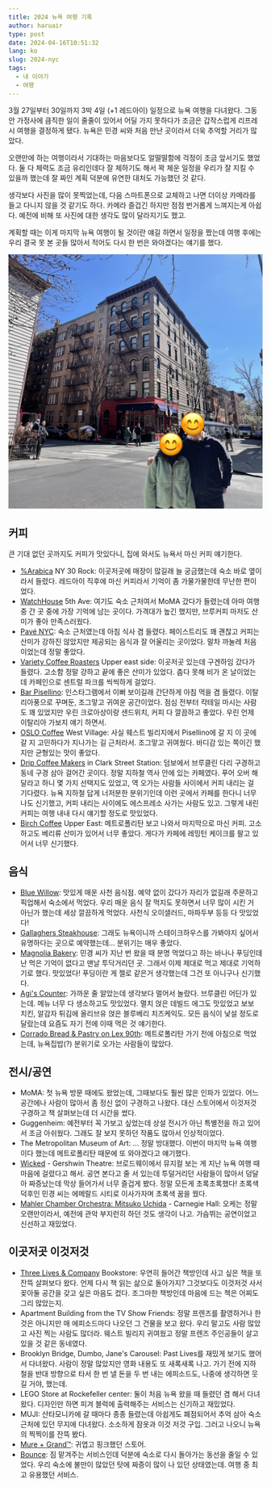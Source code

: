 ```yaml
---
title: 2024 뉴욕 여행 기록
author: haruair
type: post
date: 2024-04-16T10:51:32
lang: ko
slug: 2024-nyc
tags:
  - 내 이야기
  - 여행 
---
```


3월 27일부터 30일까지 3박 4일 (+1 레드아이) 일정으로 뉴욕 여행을 다녀왔다.
그동안 가정사에 큼직한 일이 줄줄이 있어서 어딜 가지 못하다가 조금은 갑작스럽게
리프레시 여행을 결정하게 됐다. 뉴욕은 민경 씨와 처음 만난 곳이라서 더욱 추억할
거리가 많았다.

오랜만에 하는 여행이라서 기대하는 마음보다도 얼떨떨함에 걱정이 조금 앞서기도
했었다. 둘 다 체력도 조금 유리인데다 잘 체하기도 해서 꽉 체운 일정을 우리가 잘
지킬 수 있을까 했는데 잘 짜인 계획 덕분에 유연한 대처도 가능했던 것 같다.

생각보다 사진을 많이 못찍었는데, 다음 스마트폰으로 교체하고 나면 더이상 카메라를
들고 다니지 않을 것 같기도 하다. 카메라 즐겁긴 하지만 점점 번거롭게 느껴지는게
아쉽다. 예전에 비해 또 사진에 대한 생각도 많이 달라지기도 했고.

계획할 때는 이게 마지막 뉴욕 여행이 될 것이란 얘길 하면서 일정을 짰는데 여행
후에는 우리 결국 못 본 곳들 많아서 적어도 다시 한 번은 와야겠다는 얘기를 했다.

![Apartment Building from the TV Show Friends](./friends.webp)

## 커피

큰 기대 없던 곳까지도 커피가 맛있다니, 집에 와서도 뉴욕서 마신 커피 얘기한다.

- [%Arabica][3] NY 30 Rock: 이곳저곳에 매장이 많길래 늘 궁금했는데 숙소 바로
  옆이라서 들렸다. 레드아이 직후에 마신 커피라서 기억이 좀 가물가물한데
  무난한 편이었다.
- [WatchHouse][4] 5th Ave: 여기도 숙소 근처여서 MoMA 갔다가 들렸는데 아마 여행
  중 간 곳 중에 가장 기억에 남는 곳이다. 가격대가 높긴 했지만, 브루커피 마저도
  산미가 좋아 만족스러웠다.
- [Pavé NYC][5]: 숙소 근처였는데 아침 식사 겸 들렸다. 페이스트리도 꽤 괜찮고
  커피는 산미가 강하진 않았지만 제공되는 음식과 잘 어울리는 곳이었다. 말차
  까눌레 처음이었는데 정말 좋았다.
- [Variety Coffee Roasters][6] Upper east side: 이곳저곳 있는데 구겐하임 갔다가
  들렸다. 고소함 정말 강하고 끝에 좋은 산미가 있었다. 춥다 못해 비가 온
  날이었는데 카페인으로 센트럴 파크를 씩씩하게 걸었다.
- [Bar Pisellino][7]: 인스타그램에서 이뻐 보이길래 간단하게 아침 먹을 겸 들렸다.
  이탈리아풍으로 꾸며둔, 조그맣고 귀여운 공간이었다. 점심 전부터 칵테일 마시는
  사람도 꽤 있었지만 우린 크로아상이랑 샌드위치, 커피 다 깔끔하고 좋았다. 우린
  언제 이탈리아 가보지 얘기 하면서.
- [OSLO Coffee][8] West Village: 사실 웨스트 빌리지에서 Pisellino에 갈 지 이
  곳에 갈 지 고민하다가 지나가는 길 근처라서. 조그맣고 귀여웠다. 바디감 있는
  쪽이긴 했지만 균형있는 맛이 좋았다.
- [Drip Coffee Makers][9] in Clark Street Station: 덤보에서 브루클린 다리
  구경하고 동네 구경 삼아 걸어간 곳이다. 정말 지하철 역사 안에 있는 카페였다.
  푸어 오버 해달라고 하니 몇 가지 선택지도 있었고, 역 오가는 사람들 사이에서
  커피 내리는 걸 기다렸다. 뉴욕 지하철 답게 너저분한 분위기인데 이런 곳에서
  카페를 한다니 너무나도 신기했고, 커피 내리는 사이에도 에스프레소 사가는 사람도
  있고. 그렇게 내린 커피는 여행 내내 다시 얘기할 정도로 맛있었다.
- [Birch Coffee][10] Upper East: 메트로폴리탄 보고 나와서 마지막으로 마신 커피.
  고소하고도 베리류 산미가 있어서 너무 좋았다. 게다가 카페에 레밍턴 케이크를
  팔고 있어서 너무 신기했다.

## 음식

- [Blue Willow][11]: 맛있게 매운 사천 음식점. 예약 없이 갔다가 자리가 없길래
  주문하고 픽업해서 숙소에서 먹었다. 우리 매운 음식 잘 먹지도 못하면서 너무 많이
  시킨 거 아닌가 했는데 세상 깔끔하게 먹었다. 사천식 오이샐러드, 마파두부 등등 다
  맛있었다!
- [Gallaghers Steakhouse][12]: 그래도 뉴욕이니까 스테이크하우스를 가봐야지
  싶어서 유명하다는 곳으로 예약했는데... 분위기는 매우 좋았다.
- [Magnolia Bakery][13]: 민경 씨가 지난 번 왔을 때 분명 먹었다고 하는 바나나
  푸딩인데 난 먹은 기억이 없다고 맨날 투닥거리던 곳. 그래서 이제 제대로 먹고
  제대로 기억하기로 했다. 맛있었다! 푸딩이란 게 젤로 같은거 생각했는데 그건 또
  아니구나 신기했다.
- [Agi's Counter][14]: 가까운 줄 알았는데 생각보다 멀어서 놀랐다. 브루클린
  어딘가 있는데. 메뉴 너무 다 생소하고도 맛있었다. 멸치 얹은 데빌드 에그도
  맛있었고 보보 치킨, 알감자 튀김에 올리브유 얹은 블루베리 치즈케익도. 모든
  음식이 낯설 정도로 달랐는데 요즘도 자기 전에 이때 먹은 것 얘기한다.
- [Corrado Bread & Pastry on Lex 90th][15]: 메트로폴리탄 가기 전에 아침으로
  먹었는데, 뉴욕집밥(?) 분위기로 오가는 사람들이 많았다.

## 전시/공연

- MoMA: 첫 뉴욕 방문 때에도 왔었는데, 그때보다도 훨씬 많은 인파가 있었다. 어느
  공간에나 사람이 많아서 좀 정신 없이 구경하고 나왔다. 대신 스토어에서 이것저것
  구경하고 책 살펴보는데 더 시간을 썼다.
- Guggenheim: 예전부터 꼭 가보고 싶었는데 상설 전시가 아닌 특별전을 하고 있어서
  조금 아쉬웠다. 그래도 잘 보지 못하던 작품도 많아서 인상적이었다.
- The Metropolitan Museum of Art: ... 정말 방대했다. 이번이 마지막 뉴욕 여행이다
  했는데 메트로폴리탄 때문에 또 와야겠다고 얘기했다.
- [Wicked][1] - Gershwin Theatre: 브로드웨이에서 뮤지컬 보는 게 지난 뉴욕 여행
  때 마음에 걸렸다고 해서. 공연 본다고 줄 서 있는데 투덜거리던 사람들이 많아서
  덩달아 짜증났는데 막상 들어가서 너무 즐겁게 봤다. 정말 모든게 초록초록했다!
  초록색 덕후인 민경 씨는 에메랄드 시티로 이사가자며 초록색 꿈을 꿨다.
- [Mahler Chamber Orchestra: Mitsuko Uchida][2] - Carnegie Hall: 오케는 정말
  오랜만이라서, 예전에 관악 부지런히 하던 것도 생각이 나고.  가슴뛰는 공연이었고
  신선하고 재밌었다.

## 이곳저곳 이것저것

- [Three Lives & Company][17] Bookstore: 우연히 들어간 책방인데 사고 싶은 책을
  또 잔뜩 살펴보다 왔다. 언제 다시 책 읽는 삶으로 돌아가지? 그것보다도 이것저것
  사서 꽂아둘 공간을 갖고 싶은 마음도 컸다. 조그마한 책방인데 마음에 드는 책은
  어찌도 그리 많았는지.
- Apartment Building from the TV Show Friends: 정말 프렌즈를 촬영하거나 한 것은
  아니지만 매 에피소드마다 나오던 그 건물을 보고 왔다. 우리 말고도 사람 많았고
  사진 찍는 사람도 많더라. 웨스트 빌리지 귀여웠고 정말 프렌즈 주인공들이 살고
  있을 것 같은 동네였다.
- Brooklyn Bridge, Dumbo, Jane's Carousel: Past Lives를 재밌게 보기도 했어서
  다녀왔다. 사람이 정말 많았지만 영화 내용도 또 새록새록 나고. 가기 전에
  지하철을 반대 방향으로 타서 한 번 낼 돈을 두 번 내는 에피소드도, 나중에
  생각하면 웃길 거야, 했는데.
- LEGO Store at Rockefeller center: 둘이 처음 뉴욕 왔을 때 들렸던 겸 해서
  다녀왔다. 디자인만 하면 피겨 블럭에 출력해주는 서비스는 신기하고 재밌었다.
- MUJI: 산타모니카에 갈 때마다 종종 들렸는데 아쉽게도 폐점되어서 추억 삼아 숙소
  근처에 있던 무지에 다녀왔다. 소소하게 잠옷과 이것 저것 구입. 그러고 나오니
  뉴욕의 찍찍이를 잔뜩 봤다.
- [Mure + Grand™][16]: 귀엽고 핑크했던 스토어.
- [Bounce][18]: 짐 맡겨주는 서비스인데 덕분에 숙소로 다시 돌아가는 동선을 줄일
  수 있었다. 우리 숙소에 불만이 많았던 탓에 짜증이 많이 나 있던 상태였는데.
  여행 중 최고 유용했던 서비스.

[1]: https://wickedthemusical.com/
[2]: https://www.carnegiehall.org/Calendar/2024/03/28/Mahler-Chamber-Orchestra-Mitsuko-Uchida-Piano-and-Director-0800PM
[3]: https://arabica.coffee/en/location/arabica-new-york-30-rock/
[4]: https://watchhouse.com/
[5]: https://www.pave46.com/
[6]: https://varietycoffeeroasters.com/
[7]: https://barpisellino.com/
[8]: https://oslocoffee.com/
[9]: https://www.instagram.com/dripcoffeenyc
[10]: https://www.birchcoffee.com/
[11]: https://blue-willow.club/
[12]: https://www.gallaghersnysteakhouse.com/
[13]: https://www.magnoliabakery.com/
[14]: https://agiscounter.com/
[15]: https://www.google.com/maps/place/Corrado+Bread+%26+Pastry+on+Lex+90th/@40.7820874,-73.9535221,17z/data=!4m11!1m3!2m2!1sbagels!6e5!3m6!1s0x89c258a49c56aaab:0xff856b0b19774b27!8m2!3d40.7820874!4d-73.9535221!15sCgZiYWdlbHNaCCIGYmFnZWxzkgELcGFzdHJ5X3Nob3CaASNDaFpEU1VoTk1HOW5TMFZKUTBGblNVTTFOazlsYmtOQkVBReABAA!16s%2Fg%2F11h3vbwsdx?entry=ttu
[16]: https://mureandgrand.com/
[17]: http://threelives.com/
[18]: https://usebounce.com/

